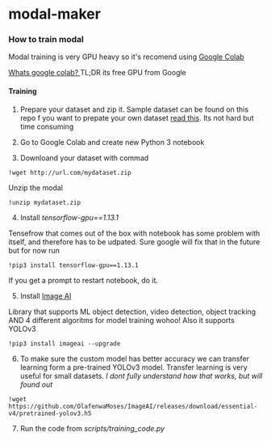 # modal-maker


### How to train modal 

Modal training is very GPU heavy so it's recomend using 
[Google Colab](https://colab.research.google.com/notebooks/welcome.ipynb#recent=true)

[Whats google colab? ](https://medium.com/deep-learning-turkey/google-colab-free-gpu-tutorial-e113627b9f5d)
TL;DR its free GPU from Google




#### Training 

1. Prepare your dataset and zip it. Sample dataset can be found on this repo 
f you want to prepate your own dataset [read this](https://medium.com/deepquestai/object-detection-training-preparing-your-custom-dataset-6248679f0d1d). Its not hard but time consuming 

2. Go to Google Colab and create new Python 3 notebook 

3. Downloand your dataset with commad 

```buildoutcfg
!wget http://url.com/mydataset.zip
```

Unzip the modal 

```buildoutcfg
!unzip mydataset.zip
```

4. Install _tensorflow-gpu==1.13.1_

Tensefrow that comes out of the box with notebook has some problem with itself, and therefore has to be udpated. Sure google will fix that in the future but for now run
```buildoutcfg
!pip3 install tensorflow-gpu==1.13.1
```
  If you get a prompt to restart notebook, do it. 

5. Install [Image AI](https://github.com/OlafenwaMoses/ImageAI)
 
 Library that supports ML object detection, video detection, object tracking AND 4 different algoritms for model training wohoo! Also it supports YOLOv3
```buildoutcfg
!pip3 install imageai --upgrade
```

6. To make sure the custom model has better accuracy we can transfer  learning form a pre-trained YOLOv3 model. Transfer learning is very 
useful for small datasets.
*I dont fully understand how that works, but will found out*

```buildoutcfg
!wget https://github.com/OlafenwaMoses/ImageAI/releases/download/essential-v4/pretrained-yolov3.h5
```

7. Run the code from *scripts/training_code.py*

